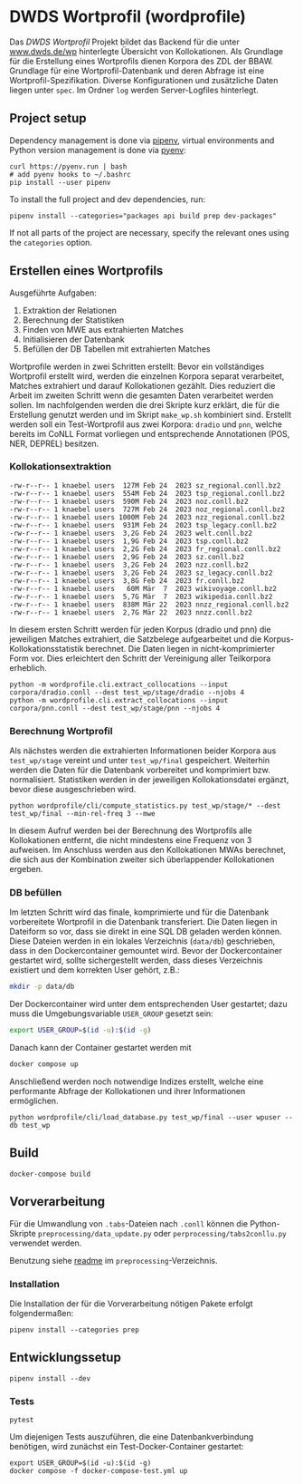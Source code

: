 # DWDS Wortprofil (wordprofile)

Das *DWDS Wortprofil* Projekt bildet das Backend für die unter www.dwds.de/wp hinterlegte Übersicht von Kollokationen.
Als Grundlage für die Erstellung eines Wortprofils dienen Korpora des ZDL der BBAW.
Grundlage für eine Wortprofil-Datenbank und deren Abfrage ist eine Wortprofil-Spezifikation.
Diverse Konfigurationen und zusätzliche Daten liegen unter `spec`.
Im Ordner `log` werden Server-Logfiles hinterlegt.

## Project setup

Dependency management is done via [pipenv](https://pipenv.pypa.io/),
virtual environments and Python version management is done via
[pyenv](https://github.com/pyenv/pyenv#getting-pyenv):

    curl https://pyenv.run | bash
    # add pyenv hooks to ~/.bashrc
    pip install --user pipenv


To install the full project and dev dependencies, run:

    pipenv install --categories="packages api build prep dev-packages"

If not all parts of the project are necessary, specify the relevant ones using the `categories` option.

## Erstellen eines Wortprofils
Ausgeführte Aufgaben:
1. Extraktion der Relationen
2. Berechnung der Statistiken
3. Finden von MWE aus extrahierten Matches
4. Initialisieren der Datenbank
5. Befüllen der DB Tabellen mit extrahierten Matches

Wortprofile werden in zwei Schritten erstellt:
Bevor ein vollständiges Wortprofil erstellt wird, werden die einzelnen Korpora separat verarbeitet, Matches extrahiert und darauf Kollokationen gezählt. Dies reduziert die Arbeit im zweiten Schritt wenn die gesamten Daten verarbeitet werden sollen.
Im nachfolgenden werden die drei Skripte kurz erklärt, die für die Erstellung genutzt werden und im Skript `make_wp.sh` kombiniert sind.
Erstellt werden soll ein Test-Wortprofil aus zwei Korpora: `dradio` und `pnn`, welche bereits im CoNLL Format vorliegen und entsprechende Annotationen (POS, NER, DEPREL) besitzen.

### Kollokationsextraktion

```
-rw-r--r-- 1 knaebel users  127M Feb 24  2023 sz_regional.conll.bz2
-rw-r--r-- 1 knaebel users  554M Feb 24  2023 tsp_regional.conll.bz2
-rw-r--r-- 1 knaebel users  590M Feb 24  2023 noz.conll.bz2
-rw-r--r-- 1 knaebel users  727M Feb 24  2023 noz_regional.conll.bz2
-rw-r--r-- 1 knaebel users 1000M Feb 24  2023 nzz_regional.conll.bz2
-rw-r--r-- 1 knaebel users  931M Feb 24  2023 tsp_legacy.conll.bz2
-rw-r--r-- 1 knaebel users  3,2G Feb 24  2023 welt.conll.bz2
-rw-r--r-- 1 knaebel users  1,9G Feb 24  2023 tsp.conll.bz2
-rw-r--r-- 1 knaebel users  2,2G Feb 24  2023 fr_regional.conll.bz2
-rw-r--r-- 1 knaebel users  2,9G Feb 24  2023 sz.conll.bz2
-rw-r--r-- 1 knaebel users  3,2G Feb 24  2023 nzz.conll.bz2
-rw-r--r-- 1 knaebel users  3,2G Feb 24  2023 sz_legacy.conll.bz2
-rw-r--r-- 1 knaebel users  3,8G Feb 24  2023 fr.conll.bz2
-rw-r--r-- 1 knaebel users   60M Mär  7  2023 wikivoyage.conll.bz2
-rw-r--r-- 1 knaebel users  5,7G Mär  7  2023 wikipedia.conll.bz2
-rw-r--r-- 1 knaebel users  838M Mär 22  2023 nnzz_regional.conll.bz2
-rw-r--r-- 1 knaebel users  2,7G Mär 22  2023 nnzz.conll.bz2
```

In diesem ersten Schritt werden für jeden Korpus (dradio und pnn) die jeweiligen Matches extrahiert, die Satzbelege aufgearbeitet und die Korpus-Kollokationsstatistik berechnet.
Die Daten liegen in nicht-komprimierter Form vor.
Dies erleichtert den Schritt der Vereinigung aller Teilkorpora erheblich.
```shell
python -m wordprofile.cli.extract_collocations --input corpora/dradio.conll --dest test_wp/stage/dradio --njobs 4
python -m wordprofile.cli.extract_collocations --input corpora/pnn.conll --dest test_wp/stage/pnn --njobs 4
```

### Berechnung Wortprofil
Als nächstes werden die extrahierten Informationen beider Korpora aus `test_wp/stage` vereint und unter `test_wp/final` gespeichert.
Weiterhin werden die Daten für die Datenbank vorbereitet und komprimiert bzw. normalisiert.
Statistiken werden in der jeweiligen Kollokationsdatei ergänzt, bevor diese ausgeschrieben wird.

```shell
python wordprofile/cli/compute_statistics.py test_wp/stage/* --dest test_wp/final --min-rel-freq 3 --mwe
```
In diesem Aufruf werden bei der Berechnung des Wortprofils alle Kollokationen entfernt, die nicht mindestens eine Frequenz von 3 aufweisen.
Im Anschluss werden aus den Kollokationen MWAs berechnet, die sich aus der Kombination zweiter sich überlappender Kollokationen ergeben.

### DB befüllen
Im letzten Schritt wird das finale, komprimierte und für die Datenbank vorbereitete Wortprofil in die Datenbank transferiert.
Die Daten liegen in Dateiform so vor, dass sie direkt in eine SQL DB geladen werden können. Diese Dateien werden in ein lokales Verzeichnis (`data/db`) geschrieben, dass in den Dockercontainer gemountet wird.
Bevor der Dockercontainer gestartet wird, sollte sichergestellt werden, dass dieses Verzeichnis existiert und dem korrekten User gehört, z.B.:
```sh
mkdir -p data/db
```
Der Dockercontainer wird unter dem entsprechenden User gestartet; dazu muss die Umgebungsvariable `USER_GROUP` gesetzt sein:
```sh
export USER_GROUP=$(id -u):$(id -g)
```
Danach kann der Container gestartet werden mit
```sh
docker compose up
```

Anschließend werden noch notwendige Indizes erstellt, welche eine performante Abfrage der Kollokationen und ihrer Informationen ermöglichen.
```shell
python wordprofile/cli/load_database.py test_wp/final --user wpuser --db test_wp
```

## Build

```shell
docker-compose build
```

## Vorverarbeitung
Für die Umwandlung von `.tabs`-Dateien nach `.conll` können die Python-Skripte `preprocessing/data_update.py` oder `perprocessing/tabs2conllu.py` verwendet werden.

Benutzung siehe [readme](preprocessing/README.md) im `preprocessing`-Verzeichnis.

### Installation
Die Installation der für die Vorverarbeitung nötigen Pakete erfolgt folgendermaßen:
```
pipenv install --categories prep
```

## Entwicklungssetup

```shell
pipenv install --dev
```

### Tests

```shell
pytest
```

Um diejenigen Tests auszuführen, die eine Datenbankverbindung benötigen, wird zunächst ein Test-Docker-Container gestartet:
```shell
export USER_GROUP=$(id -u):$(id -g)
docker compose -f docker-compose-test.yml up
```
